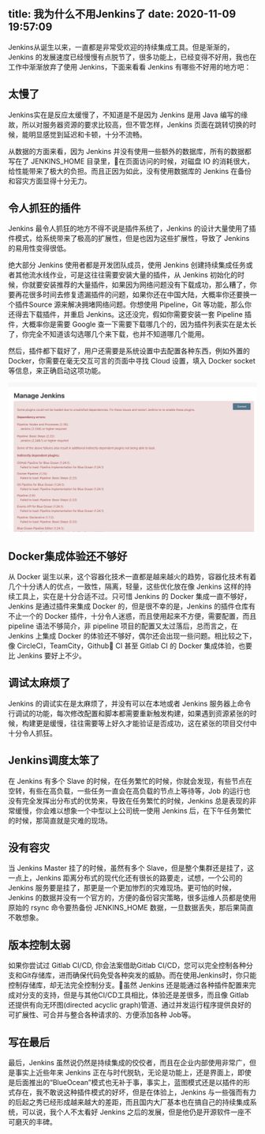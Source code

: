 title: 我为什么不用Jenkins了
date: 2020-11-09 19:57:09
---

Jenkins从诞生以来，一直都是非常受欢迎的持续集成工具。但是渐渐的，Jenkins 的发展速度已经慢慢有点脱节了，很多功能上，已经变得不好用，我也在工作中渐渐放弃了使用 Jenkins，下面来看看 Jenkins 有哪些不好用的地方吧：

## 太慢了
Jenkins实在是反应太缓慢了，不知道是不是因为 Jenkins 是用 Java 编写的缘故，所以对服务器资源的要求比较高，但不管怎样，Jenkins 页面在跳转切换的时候，能明显感觉到延迟和卡顿，十分不流畅。

从数据的方面来看，因为 Jenkins 并没有使用一些额外的数据库，所有的数据都写在了 JENKINS_HOME 目录里，在页面访问的时候，对磁盘 IO 的消耗很大，给性能带来了极大的负担。而且正因为如此，没有使用数据库的 Jenkins 在备份和容灾方面显得十分无力。

## 令人抓狂的插件
Jenkins 最令人抓狂的地方不得不说是插件系统了，Jenkins 的设计大量使用了插件模式，给系统带来了极高的扩展性，但是也因为这些扩展性，导致了 Jenkins 的易用性变得很低。

绝大部分 Jenkins 使用者都是开发团队成员，使用 Jenkins 创建持续集成任务或者其他流水线作业，可是这往往需要安装大量的插件，从 Jenkins 初始化的时候，你就要安装推荐的大量插件，如果因为网络问题没有下载成功，那么糟了，你要再花很多时间去修复遗漏插件的问题，如果你还在中国大陆，大概率你还要换一个插件Source 源来解决拥堵网络问题。你想使用 Pipeline，Git 等功能，那么你还得去下载插件，并重启 Jenkins。这还没完，假如你需要安装一套 Pipeline 插件，大概率你是需要 Google 查一下需要下载哪几个的，因为插件列表实在是太长了，你完全不知道该勾选哪几个来下载，也并不知道哪几个能用。

然后，插件都下载好了，用户还需要是系统设置中去配置各种东西，例如外置的 Docker，你需要在毫无交互可言的页面中寻找 Cloud 设置，填入 Docker socket等信息，来正确启动这项功能。

![crazy_plugin](./why-not-use-jenkins/WX20201109-100742@2x.png)

## Docker集成体验还不够好
从 Docker 诞生以来，这个容器化技术一直都是越来越火的趋势，容器化技术有着几个十分诱人的优点，一致性，隔离，轻量，这些优化放在像 Jenkins 这样的持续工具上，实在是十分合适不过。只可惜 Jenkins 的 Docker 集成一直不够好，Jenkins 是通过插件来集成 Docker 的，但是很不幸的是，Jenkins 的插件仓库有不止一个的 Docker 插件，十分令人迷惑，而且使用起来不方便，需要配置，而且 pipeline 语法不够简介，非 pipeline 项目的配置又太过落后，总而言之，在 Jenkins 上集成 Docker 的体验还不够好，偶尔还会出现一些问题。相比较之下，像 CircleCI，TeamCity，Github CI 甚至 Gitlab CI 的 Docker 集成体验，也要比 Jenkins 要好上不少。

## 调试太麻烦了
Jenkins 的调试实在是太麻烦了，并没有可以在本地或者 Jenkins 服务器上命令行调试的功能，每次修改配置和脚本都需要重新触发构建，如果遇到资源紧张的时候，构建更是缓慢，往往需要等上好久才能验证是否成功，这在紧张的项目交付中十分令人抓狂。

## Jenkins调度太笨了
在 Jenkins 有多个 Slave 的时候，在任务繁忙的时候，你就会发现，有些节点在空转，有些在高负载，一些任务一直会在高负载的节点上等待等，Job 的运行也没有完全发挥出分布式的优势来，导致在任务繁忙的时候，Jenkins 总是表现的非常缓慢，你会难以想象一个中型以上公司统一使用 Jenkins 后，在下午任务繁忙的时候，那简直就是灾难的现场。

## 没有容灾
当 Jenkins Master 挂了的时候，虽然有多个 Slave，但是整个集群还是挂了，这一点上，Jenkins 距离分布式的现代化还有很长的路要走，试想，一个公司的 Jenkins 服务要是挂了，那更是一个更加惨烈的灾难现场。更可怕的时候，Jenkins 的数据并没有一个官方的，方便的备份容灾策略，很多运维人员都是使用原始的 rsync 命令要热备份 JENKINS_HOME 数据，一旦数据丢失，那后果简直不敢想象。

## 版本控制太弱
如果你尝试过 Gitlab CI/CD, 你会法案借助Gitlab CI/CD，您可以完全控制各种分支和Git存储库，进而确保代码免受各种突发的威胁。而在使用Jenkins时，你只能控制存储库，却无法完全控制分支。虽然 Jenkins 还是能通过各种插件配置来完成对分支的支持，但是与其他CI/CD工具相比，体验还是差很多，而且像 Gitlab 还提供有向无环图(directed acyclic graph)管道、通过并发运行程序提供良好的可扩展性、可合并与整合各种请求的、方便添加各种 Job等。

## 写在最后
最后，Jenkins 虽然说仍然是持续集成的佼佼者，而且在企业内部使用非常广，但是事实上近些年来 Jenkins 正在与时代脱轨，无论是功能上，还是界面上，即使是后面推出的“BlueOcean”模式也无补于事，事实上，蓝图模式还是以插件的形式存在，我不敢说这种插件模式的好坏，但是在体验上，Jenkins 与一些强而有力的后起之秀已经形成越来越大的差距，而且国内大厂基本也在搞自己的持续集成系统，可以说，我个人不太看好 Jenkins 之后的发展，但是他仍是开源软件一座不可磨灭的丰碑。